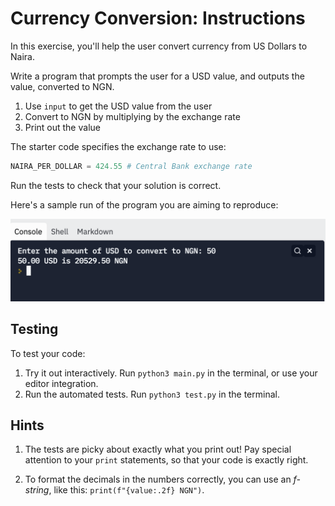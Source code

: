 # Currency Conversion: Instructions

In this exercise, you'll help the user convert currency from US Dollars to Naira.

Write a program that prompts the user for a USD value, and outputs the value, converted to NGN.

1. Use `input` to get the USD value from the user
2. Convert to NGN by multiplying by the exchange rate
3. Print out the value

The starter code specifies the exchange rate to use: 

```python
NAIRA_PER_DOLLAR = 424.55 # Central Bank exchange rate
```

Run the tests to check that your solution is correct.

Here's a sample run of the program you are aiming to reproduce:

![](assets/sample-run.png)

## Testing

To test your code:

1. Try it out interactively. Run `python3 main.py` in the terminal, or use your
   editor integration.
2. Run the automated tests. Run `python3 test.py` in the terminal.

## Hints

1. The tests are picky about exactly what you print out! Pay special attention to your `print` statements, so that your code is exactly right.

2. To format the decimals in the numbers correctly, you can use an *f-string*, like this: `print(f"{value:.2f} NGN")`.
